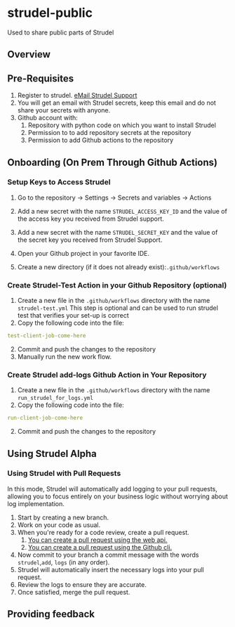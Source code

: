 # strudel-public
Used to share public parts of Strudel 
## Overview 

## Pre-Requisites
1. Register to strudel. <a href="mailto:support@strudel-ai.com?subject=Hello%20World&amp;body=put%20body%20">eMail Strudel Support</a>
3. You will get an email with Strudel secrets, keep this email and do not share your secrets with anyone.
4. Github account with: 
   1. Repository with python code on which you want to install Strudel 
   2. Permission to  to add repository secrets at the repository
   3. Permission to add Github actions  to the repository


## Onboarding  (On Prem Through Github Actions)
### Setup Keys to Access Strudel
1. Go to the repository &rarr; Settings &rarr; Secrets and variables  &rarr; Actions 
1. Add a new secret with the name `STRUDEL_ACCESS_KEY_ID` and the value 
   of the access key you received from Strudel support. 
1. Add a new secret with the name `STRUDEL_SECRET_KEY` and the value of the 
   secret key you received from Strudel Support. 

2. Open your Github project in your favorite IDE.
2. Create a new directory (if it does not already exist):`.github/workflows`

### Create Strudel-Test Action in your Github Repository (optional)

1. Create a new file in the `.github/workflows` directory with the name `strudel-test.yml`
This step is optional and can be used to run strudel test 
that verifies your set-up is correct 
2. Copy the following code into the file:
```yaml
test-client-job-come-here
```
2. Commit and push the changes to the repository
3. Manually run the new work flow. 

### Create Strudel add-logs Github Action in Your Repository
1. Create a new file in the `.github/workflows` directory with the name `run_strudel_for_logs.yml`
2. Copy the following code into the file:
```yaml
run-client-job-come-here
```
2. Commit and push the changes to the repository

## Using Strudel Alpha
### Using Strudel with Pull Requests
In this mode, Strudel will automatically add logging to your pull requests, 
allowing you to focus entirely on your business logic without worrying about log implementation.

1. Start by creating a new branch.
2. Work on your code as usual.
3. When you're ready for a code review, create a pull request. 
   1. [You can create a pull request using the web api.](https://docs.github.com/en/pull-requests/collaborating-with-pull-requests/proposing-changes-to-your-work-with-pull-requests/creating-a-pull-request?tool=webui)
   2. [You can create a pull request using the Github cli.](https://external.ink?to=/docs.github.com/en/pull-requests/collaborating-with-pull-requests/proposing-changes-to-your-work-with-pull-requests/creating-a-pull-request?tool=cli#creating-the-pull-request)
3. Now commit to your branch a commit message with the words `strudel`,`add`, `logs` (in any order).  
4. Strudel will automatically insert the necessary logs into your pull request.
4. Review the logs to ensure they are accurate.
5. Once satisfied, merge the pull request.
## Providing feedback 
